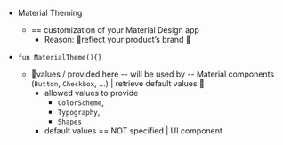 * Material Theming
  * == customization of your Material Design app
      * Reason: 🧠reflect your product’s brand 🧠 

* `fun MaterialTheme(){}`  
  * 👀values / provided here -- will be used by -- Material components (`Button`, `Checkbox`, ...) | retrieve default values 👀
    * allowed values to provide
      * `ColorScheme`,
      * `Typography`,
      * `Shapes`
    * default values == NOT specified | UI component
